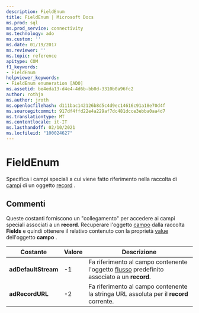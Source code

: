 ```yaml
---
description: FieldEnum
title: FieldEnum | Microsoft Docs
ms.prod: sql
ms.prod_service: connectivity
ms.technology: ado
ms.custom: ''
ms.date: 01/19/2017
ms.reviewer: ''
ms.topic: reference
apitype: COM
f1_keywords:
- FieldEnum
helpviewer_keywords:
- FieldEnum enumeration [ADO]
ms.assetid: be4eda13-d4e4-4d6b-bb0d-3310b0a96fc2
author: rothja
ms.author: jroth
ms.openlocfilehash: d111bac142126b8d5c4d9ec14616c91a18e70d4f
ms.sourcegitcommit: 917df4ffd22e4a229af7dc481dcce3ebba0aa4d7
ms.translationtype: MT
ms.contentlocale: it-IT
ms.lasthandoff: 02/10/2021
ms.locfileid: "100024627"
---
```

# <a name="fieldenum"></a>FieldEnum
Specifica i campi speciali a cui viene fatto riferimento nella raccolta di [campi](./fields-collection-ado.md) di un oggetto [record](./record-object-ado.md) .  
  
## <a name="remarks"></a>Commenti  
 Queste costanti forniscono un "collegamento" per accedere ai campi speciali associati a un **record**. Recuperare l'oggetto [campo](./field-object.md) dalla raccolta **Fields** e quindi ottenere il relativo contenuto con la proprietà [value](./value-property-ado.md) dell'oggetto **campo** .  
  
|Costante|Valore|Descrizione|  
|--------------|-----------|-----------------|  
|**adDefaultStream**|-1|Fa riferimento al campo contenente l'oggetto [flusso](./stream-object-ado.md) predefinito associato a un **record**.|  
|**adRecordURL**|-2|Fa riferimento al campo contenente la stringa URL assoluta per il **record** corrente.|